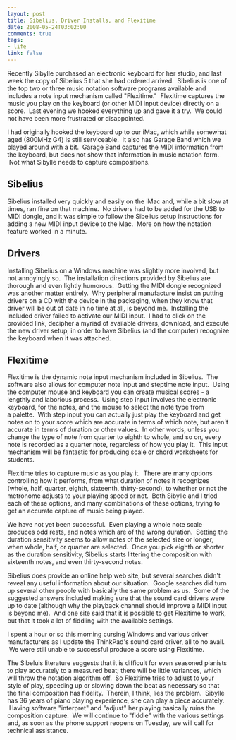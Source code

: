 ```yaml
--- 
layout: post
title: Sibelius, Driver Installs, and Flexitime
date: 2008-05-24T03:02:00
comments: true
tags:
- life
link: false
---
```

Recently Sibylle purchased an electronic keyboard for her studio, and last week the copy of Sibelius 5 that she had ordered arrived.  Sibelius is one of the top two or three music notation software programs available and includes a note input mechanism called "Flexitime."  Flexitime captures the music you play on the keyboard (or other MIDI input device) directly on a score.  Last evening we hooked everything up and gave it a try.  We could not have been more frustrated or disappointed.

I had originally hooked the keyboard up to our iMac, which while somewhat aged (800MHz G4) is still serviceable.  It also has Garage Band which we played around with a bit.  Garage Band captures the MIDI information from the keyboard, but does not show that information in music notation form.  Not what Sibylle needs to capture compositions.  
## Sibelius
Sibelius installed very quickly and easily on the iMac and, while a bit slow at times, ran fine on that machine.  No drivers had to be added for the USB to MIDI dongle, and it was simple to follow the Sibelius setup instructions for adding a new MIDI input device to the Mac.  More on how the notation feature worked in a minute.
## Drivers
Installing Sibelius on a Windows machine was slightly more involved, but not annoyingly so.  The installation directions provided by Sibelius are thorough and even lightly humorous.  Getting the MIDI dongle recognized was another matter entirely.  Why peripheral manufacture insist on putting drivers on a CD with the device in the packaging, when they know that driver will be out of date in no time at all, is beyond me.  Installing the included driver failed to activate our MIDI input.  I had to click on the provided link, decipher a myriad of available drivers, download, and execute the new driver setup, in order to have Sibelius (and the computer) recognize the keyboard when it was attached.
## Flexitime
Flexitime is the dynamic note input mechanism included in Sibelius.  The software also allows for computer note input and steptime note input.  Using the computer mouse and keyboard you can create musical scores - a lengthly and laborious process.  Using step input involves the electronic keyboard, for the notes, and the mouse to select the note type from a palette.  With step input you can actually just play the keyboard and get notes on to your score which are accurate in terms of which note, but aren't accurate in terms of duration or other values.  In other words, unless you change the type of note from quarter to eighth to whole, and so on, every note is recorded as a quarter note, regardless of how you play it.  This input mechanism will be fantastic for producing scale or chord worksheets for students.

Flexitime tries to capture music as you play it.  There are many options controlling how it performs, from what duration of notes it recognizes (whole, half, quarter, eighth, sixteenth, thirty-second), to whether or not the metronome adjusts to your playing speed or not.  Both Sibylle and I tried each of these options, and many combinations of these options, trying to get an accurate capture of music being played.

We have not yet been successful.  Even playing a whole note scale produces odd rests, and notes which are of the wrong duration.  Setting the duration sensitivity seems to allow notes of the selected size or longer, when whole, half, or quarter are selected.  Once you pick eighth or shorter as the duration sensitivity, Sibelius starts littering the composition with sixteenth notes, and even thirty-second notes.

Sibelius does provide an online help web site, but several searches didn't reveal any useful information about our situation.  Google searches did turn up several other people with basically the same problem as us.  Some of the suggested answers included making sure that the sound card drivers were up to date (although why the playback channel should improve a MIDI input is beyond me).  And one site said that it is possible to get Flexitime to work, but that it took a lot of fiddling with the available settings.

I spent a hour or so this morning cursing Windows and various driver manufacturers as I update the ThinkPad's sound card driver, all to no avail.  We were still unable to successful produce a score using Flexitime.

The Sibeluis literature suggests that it is difficult for even seasoned pianists to play accurately to a measured beat; there will be little variances, which will throw the notation algorithm off.  So Flexitime tries to adjust to your style of play, speeding up or slowing down the beat as necessary so that the final composition has fidelity.  Therein, I think, lies the problem.  Sibylle has 36 years of piano playing experience, she can play a piece accurately.  Having software "interpret" and "adjust" her playing basically ruins the composition capture.  We will continue to "fiddle" with the various settings and, as soon as the phone support reopens on Tuesday, we will call for technical assistance.
